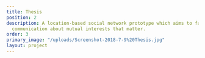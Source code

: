```yaml
---
title: Thesis
position: 2
description: A location-based social network prototype which aims to facilitate face-to-face
  communication about mutual interests that matter.
order: 3
primary_image: "/uploads/Screenshot-2018-7-9%20Thesis.jpg"
layout: project
---
```


